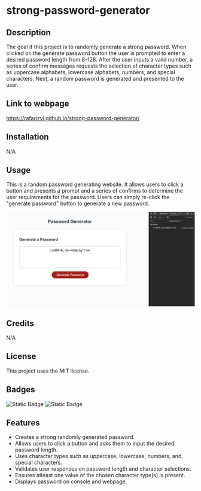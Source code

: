 # strong-password-generator

## Description

The goal if this project is to randomly generate a strong password. When clicked on the generate password button the user is prompted to enter a desired password length from 8-128. After the user inputs a valid number, a series of confirm messages requests the selection of character types such as uppercase alphabets, lowercase alphabets, numbers, and special characters. Next, a random password is generated and presented to the user.

## Link to webpage
https://rafarizvi.github.io/strong-password-generator/

## Installation

N/A

## Usage

This is a random password generating website. It allows users to click a button and presents a prompt and a series of confirms to determine the user requirements for the password. Users can simply re-click the "generate password" button to generate a new password.

![screenshot of password generator webpage](assets/images/webpage-screen-shot.png)

## Credits

N/A

## License

This project uses the MIT license.

## Badges

![Static Badge](https://img.shields.io/badge/JavaScript-green)
![Static Badge](https://img.shields.io/badge/HTML-CSS-blue)


## Features

- Creates a strong randomly generated password.
- Allows users to click a button and asks them to input the desired password length.
- Uses character types such as uppercase, lowercase, numbers, and, special characters.
- Validates user responses on password length and character selections.
- Ensures atleast one value of the chosen character type(s) is present.
- Displays password on console and webpage. 

